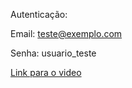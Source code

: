 Autenticação:

Email: teste@exemplo.com

Senha: usuario_teste

[Link para o video](https://drive.google.com/file/d/1R_jJ-IPwGW2bq6wMjpv2NupLhxCwFlH1/view?usp=drive_link)
